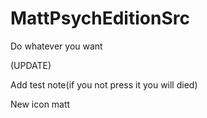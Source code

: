 # MattPsychEditionSrc
 Do whatever you want
 
 (UPDATE)
 
 Add test note(if you not press it you will died)

New icon matt 
